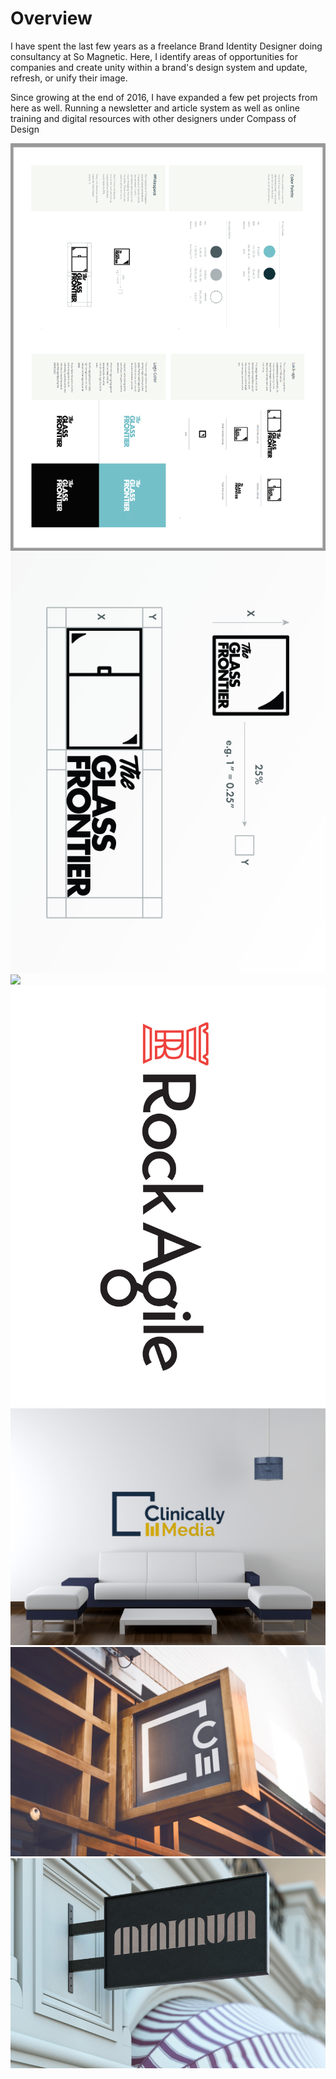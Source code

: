 # Overview

I have spent the last few years as a freelance Brand Identity Designer doing consultancy at So Magnetic. Here, I identify areas of opportunities for companies and create unity within a brand's design system and update, refresh, or unify their image.

Since growing at the end of 2016, I have expanded a few pet projects from here as well. Running a newsletter and article system as well as online training and digital resources with other designers under Compass of Design

![](/assets/img/work/sm/1-the-glass-frontier-darian-rosebrook-logo-designer-brand-identity-designer-seattle-wa.png)
![](/assets/img/work/sm/2-the-glass-frontier-logo-guideline-darian-rosebrook-logo-designer-brand-identity-designer-seattle-wa.png)
![](/assets/img/work/sm/3-rock-agile-logo-business-card-brand-identity-designer-logo-designer-darian-rosebrook-seattle-wa.png)
![](/assets/img/work/sm/4-rock-agile-logo-designer-brand-identity-designer-darian-rosebrook-seattle-wa.png)
![](/assets/img/work/sm/5-clinically-media-logo-designer-darian-rosebrook-brand-identity-designer-seattle-wa.png)
![](/assets/img/work/sm/6-clinically-media-logo-deisgner-darian-rosebrook-seattle-wa.png)
![](/assets/img/work/sm/7-minimum-logo-darian-rosebrook-logo-designer-brand-identity-designer-seattle-wa.png)
